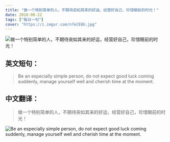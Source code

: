 ```yaml
---
title: "做一个特别简单的人，不期待突如其来的好运，经营好自己，珍惜眼前的时光！"
date: 2018-08-22
tags: ["每日一句"]
cover: "https://i.imgur.com/n7eCE8U.jpg"
---
```


![做一个特别简单的人，不期待突如其来的好运，经营好自己，珍惜眼前的时光！](https://i.imgur.com/bDr5AFL.jpg)

## 英文短句：
> Be an especially simple person, do not expect good luck coming suddenly, manage yourself well and cherish time at the moment.

<!--more-->

## 中文翻译：
> 做一个特别简单的人，不期待突如其来的好运，经营好自己，珍惜眼前的时光！

![Be an especially simple person, do not expect good luck coming suddenly, manage yourself well and cherish time at the moment.](https://i.imgur.com/kFLf0Fn.jpg)

